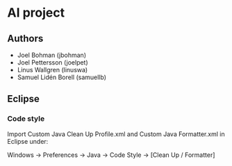 # AI project #

## Authors ##

*   Joel Bohman (jbohman)
*   Joel Pettersson (joelpet)
*   Linus Wallgren (linuswa)
*   Samuel Lidén Borell (samuellb)


## Eclipse ##

### Code style ###

Import Custom Java Clean Up Profile.xml and Custom Java Formatter.xml in Eclipse under:

Windows -> Preferences -> Java -> Code Style -> [Clean Up / Formatter]



